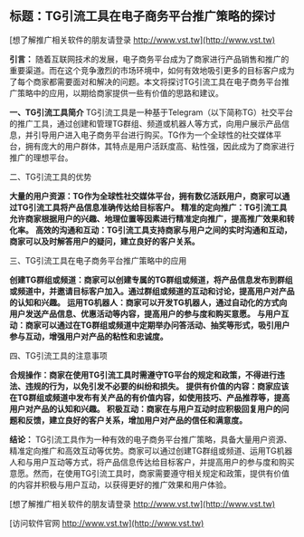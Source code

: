 ## **标题：TG引流工具在电子商务平台推广策略的探讨**

[想了解推广相关软件的朋友请登录 http://www.vst.tw](http://www.vst.tw)

**引言：**
随着互联网技术的发展，电子商务平台成为了商家进行产品销售和推广的重要渠道。而在这个竞争激烈的市场环境中，如何有效地吸引更多的目标客户成为了每个商家都需要面对和解决的问题。本文将探讨TG引流工具在电子商务平台推广策略中的应用，以期给商家提供一些有价值的思路和建议。

**一、TG引流工具简介**
TG引流工具是一种基于Telegram（以下简称TG）社交平台的推广工具，通过创建和管理TG群组、频道或机器人等方式，向用户展示产品信息，并引导用户进入电子商务平台进行购买。TG作为一个全球性的社交媒体平台，拥有庞大的用户群体，其特点是用户活跃度高、粘性强，因此成为了商家进行推广的理想平台。

二、TG引流工具的优势

**大量的用户资源：TG作为全球性社交媒体平台，拥有数亿活跃用户，商家可以通过TG引流工具将产品信息准确传达给目标客户。**
**精准的定向推广：TG引流工具允许商家根据用户的兴趣、地理位置等因素进行精准定向推广，提高推广效果和转化率。**
**高效的沟通和互动：TG引流工具支持商家与用户之间的实时沟通和互动，商家可以及时解答用户的疑问，建立良好的客户关系。**

三、TG引流工具在电子商务平台推广策略中的应用

**创建TG群组或频道：商家可以创建专属的TG群组或频道，将产品信息发布到群组或频道中，并邀请目标客户加入。通过群组或频道的互动和讨论，提高用户对产品的认知和兴趣。**
**运用TG机器人：商家可以开发TG机器人，通过自动化的方式向用户发送产品信息、优惠活动等内容，提高用户的参与度和购买意愿。**
**与用户互动：商家可以通过在TG群组或频道中定期举办问答活动、抽奖等形式，吸引用户参与互动，增强用户对产品的粘性和忠诚度。**

四、TG引流工具的注意事项

**合规操作：商家在使用TG引流工具时需遵守TG平台的规定和政策，不得进行违法、违规的行为，以免引发不必要的纠纷和损失。**
**提供有价值的内容：商家应该在TG群组或频道中发布有关产品的有价值内容，如使用技巧、产品推荐等，提高用户对产品的认知和兴趣。**
**积极互动：商家在与用户互动时应积极回复用户的问题和反馈，建立良好的客户关系，增加用户对产品的信任和满意度。**

**结论：**
TG引流工具作为一种有效的电子商务平台推广策略，具备大量用户资源、精准定向推广和高效互动等优势。商家可以通过创建TG群组或频道、运用TG机器人和与用户互动等方式，将产品信息传达给目标客户，并提高用户的参与度和购买意愿。然而，在使用TG引流工具时，商家需要遵守相关规定和政策，提供有价值的内容并积极与用户互动，以获得更好的推广效果和用户体验。

[想了解推广相关软件的朋友请登录 http://www.vst.tw](http://www.vst.tw)


[访问软件官网 http://www.vst.tw](http://www.vst.tw)
